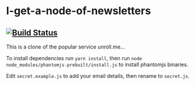 # I-get-a-node-of-newsletters
[![Build Status](https://travis-ci.org/kevindoveton/I-get-a-node-of-newsletters.svg?branch=master)](https://travis-ci.org/kevindoveton/I-get-a-node-of-newsletters)
---

This is a clone of the popular service unroll.me...

To install dependencies run `yarn install`, then run `node node_modules/phantomjs-prebuilt/install.js` to install phantomjs binaries.

Edit `secret.example.js` to add your email details, then rename to `secret.js`.
